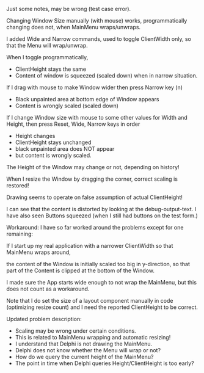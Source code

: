Just some notes, may be wrong (test case error).

Changing Window Size manually (with mouse) works, programmatically changing does not, when MainMenu wraps/unwraps.

I added Wide and Narrow commands, used to toggle ClientWidth only, so that the Menu will wrap/unwrap.

When I toggle programmatically,
- ClientHeight stays the same
- Content of window is squeezed (scaled down) when in narrow situation.

If I drag with mouse to make Window wider then press Narrow key (n)
- Black unpainted area at bottom edge of Window appears
- Content is wrongly scaled (scaled down)

If I change Window size with mouse to some other values for Width and Height,
then press Reset, Wide, Narrow keys in order
- Height changes
- ClientHeight stays unchanged
- black unpainted area does NOT appear
- but content is wrongly scaled.

The Height of the Window may change or not, depending on history!

When I resize the Window by dragging the corner, correct scaling is restored!

Drawing  seems to operate on false assumption of actual ClientHeight!

I can see that the  content is distorted by looking at the debug-output-text.
I have also seen Buttons squeezed (when I still had buttons on the test form.)

Workaround:
I have so far worked around the problems except for one remaining:

If I start up my real application with a narrower ClientWidth so that MainMenu wraps around,

the content of the Window is initially scaled too big in y-direction,
so that part of the Content is clipped at the bottom of the Window.

I made sure the App starts wide enough to not wrap the MainMenu, but this does not count as a workaround.

Note that I do set the size of a layout component manually in code (optimizing resize count) and I need the reported ClientHeight to be correct.

Updated problem description:
- Scaling may be wrong under certain conditions.
- This is related to MainMenu wrapping and automatic resizing!
- I understand that Delphi is not drawing the MainMenu.
- Delphi does not know whether the Menu will wrap or not?
- How do we query the current height of the MainMenu?
- The point in time when Delphi queries Height/ClientHeight is too early?
